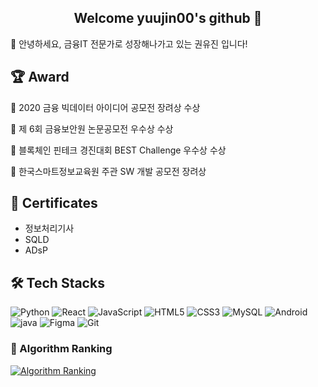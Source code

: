 ## <center>Welcome yuujin00's github 👋 </center>
🙇 안녕하세요, 금융IT 전문가로 성장해나가고 있는 권유진 입니다!

## 🏆 Award
🥉 2020 금융 빅데이터 아이디어 공모전 장려상 수상

🥇 제 6회 금융보안원 논문공모전 우수상 수상

🥇 블록체인 핀테크 경진대회 BEST Challenge 우수상 수상

🥉 한국스마트정보교육원 주관 SW 개발 공모전 장려상

## 📜 Certificates
- 정보처리기사
- SQLD
- ADsP
  
## 🛠️ Tech Stacks
![Python](https://img.shields.io/badge/python-3776AB.svg?&style=for-the-badge&logo=python&logoColor=white) ![React](https://img.shields.io/badge/react-61DAFB.svg?&style=for-the-badge&logo=react&logoColor=white) ![JavaScript](https://img.shields.io/badge/javascript-F7DF1E.svg?&style=for-the-badge&logo=javascript&logoColor=white) ![HTML5](https://img.shields.io/badge/html5-E34F26.svg?&style=for-the-badge&logo=html5&logoColor=white) ![CSS3](https://img.shields.io/badge/css3-1572B6.svg?&style=for-the-badge&logo=css3&logoColor=white) ![MySQL](https://img.shields.io/badge/mysql-4479A1.svg?&style=for-the-badge&logo=mysql&logoColor=white) ![Android](https://img.shields.io/badge/android-3DDC84.svg?&style=for-the-badge&logo=android&logoColor=white) ![java](https://img.shields.io/badge/Java-000000.svg?&style=for-the-badge) ![Figma](https://img.shields.io/badge/figma-F24E1E.svg?&style=for-the-badge&logo=figma&logoColor=white) ![Git](https://img.shields.io/badge/git-F05032.svg?&style=for-the-badge&logo=git&logoColor=white) 

### 🚩 Algorithm Ranking
[![Algorithm Ranking](https://mazassumnida.wtf/api/v2/generate_badge?boj=yuujin00)](https://solved.ac/profile/yuujin00)
<!--
**yuujin00/yuujin00** is a ✨ _special_ ✨ repository because its `README.md` (this file) appears on your GitHub profile.

Here are some ideas to get you started:

- 🔭 I’m currently working on ...
- 🌱 I’m currently learning ...
- 👯 I’m looking to collaborate on ...
- 🤔 I’m looking for help with ...
- 💬 Ask me about ...
- 📫 How to reach me: ...
- 😄 Pronouns: ...
- ⚡ Fun fact: ...
-->
